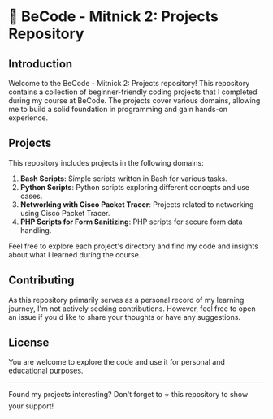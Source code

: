 # 📂 **BeCode** - Mitnick 2: Projects Repository

## Introduction

Welcome to the BeCode - Mitnick 2: Projects repository! This repository contains a collection of beginner-friendly coding projects that I completed during my course at BeCode. The projects cover various domains, allowing me to build a solid foundation in programming and gain hands-on experience.

## Projects

This repository includes projects in the following domains:

1. **Bash Scripts**: Simple scripts written in Bash for various tasks.
2. **Python Scripts**: Python scripts exploring different concepts and use cases.
3. **Networking with Cisco Packet Tracer**: Projects related to networking using Cisco Packet Tracer.
4. **PHP Scripts for Form Sanitizing**: PHP scripts for secure form data handling.

Feel free to explore each project's directory and find my code and insights about what I learned during the course.

## Contributing

As this repository primarily serves as a personal record of my learning journey, I'm not actively seeking contributions. However, feel free to open an issue if you'd like to share your thoughts or have any suggestions.

## License

You are welcome to explore the code and use it for personal and educational purposes.

---

Found my projects interesting? Don't forget to ⭐️ this repository to show your support!

